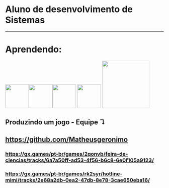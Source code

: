 # <strong>Aluno de desenvolvimento de Sistemas</strong>
<hr>

# Aprendendo:
 <img height="75px" src="https://cdn.jsdelivr.net/gh/devicons/devicon/icons/csharp/csharp-original.svg" /><img height="75px" src="https://cdn.jsdelivr.net/gh/devicons/devicon/icons/css3/css3-original-wordmark.svg" /><img height="75px" src="https://cdn.jsdelivr.net/gh/devicons/devicon/icons/android/android-plain.svg" /> <img height="75px" src="https://cdn.jsdelivr.net/gh/devicons/devicon/icons/html5/html5-original.svg" /> <img height="150px" src="https://cdn.jsdelivr.net/gh/devicons/devicon/icons/visualstudio/visualstudio-plain-wordmark.svg" />
<p align="center">
 
## Produzindo um jogo - Equipe ↴ 
##  https://github.com/Matheusgeronimo
### https://gx.games/pt-br/games/2qonvb/feira-de-ciencias/tracks/6a7a50ff-ad53-4f56-b6c8-6e0f105a9123/
### https://gx.games/pt-br/games/rk2syr/hotline-mimi/tracks/2e68a2db-0ea2-47db-8e78-3cae650eba16/
</div>

</p>
